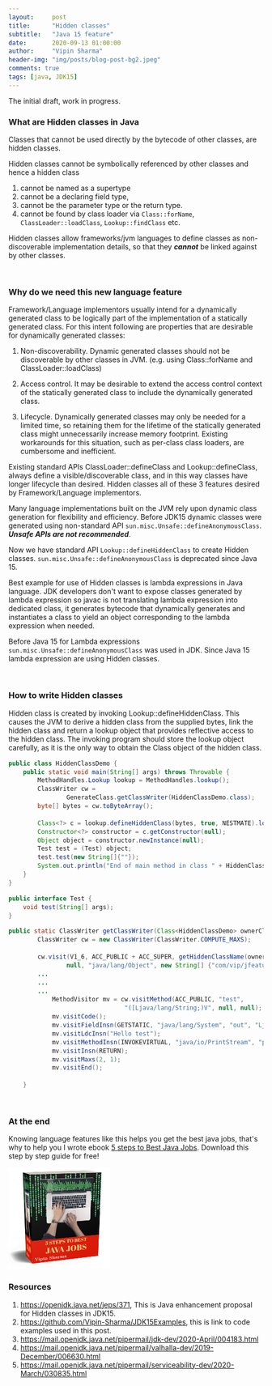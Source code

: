```yaml
---
layout:     post
title:      "Hidden classes"
subtitle:   "Java 15 feature"
date:       2020-09-13 01:00:00
author:     "Vipin Sharma"
header-img: "img/posts/blog-post-bg2.jpeg"
comments: true
tags: [java, JDK15]
---
```


The initial draft, work in progress.

<!-- Attention -->
### What are Hidden classes in Java
Classes that cannot be used directly by the bytecode of other classes, are hidden classes.

Hidden classes cannot be symbolically referenced by other classes and hence a hidden class 
1. cannot be named as a supertype
2. cannot be a declaring field type, 
3. cannot be the parameter type or the return type. 
4. cannot be found by class loader via `Class::forName`, `ClassLoader::loadClass`, 
`Lookup::findClass` etc.


Hidden classes allow frameworks/jvm languages to define classes as 
non-discoverable implementation details, so that they ***cannot*** be linked against 
by other classes.


<!--
Deprecate the non-standard API sun.misc.Unsafe::defineAnonymousClass, with the 
intent to deprecate it for removal in a future release. -->


<br>

<!-- Interest -->
<!--### Why hidden classes are required in Java?-->
### Why do we need this new language feature

Framework/Language implementors usually intend for a dynamically generated class to be 
logically part of the implementation of a statically generated class. 
For this intent following are properties that are desirable for dynamically generated classes:


1. Non-discoverability.
Dynamic generated classes should not be discoverable by other classes in JVM.
(e.g. using Class::forName and ClassLoader::loadClass)


2. Access control. 
It may be desirable to extend the access control context of the statically 
generated class to include the dynamically generated class.

3. Lifecycle. Dynamically generated classes may only be needed for a limited time, 
so retaining them for the lifetime of the statically generated class might 
unnecessarily increase memory footprint. Existing workarounds for this situation, 
such as per-class class loaders, are cumbersome and inefficient.


Existing standard APIs ClassLoader::defineClass and Lookup::defineClass, always define 
a visible/discoverable class, and in this way classes have longer lifecycle than desired.
Hidden classes all of these 3 features desired by Framework/Language implementors.

Many language implementations built on the JVM rely upon dynamic class generation for flexibility and efficiency. 
Before JDK15 dynamic classes were generated using non-standard API `sun.misc.Unsafe::defineAnonymousClass`.
***Unsafe APIs are not recommended***. 

Now we have standard API `Lookup::defineHiddenClass` to create Hidden classes. 
`sun.misc.Unsafe::defineAnonymousClass` is deprecated since Java 15.
 

Best example for use of Hidden classes is lambda expressions in Java language.
JDK developers don't want to expose classes generated by lambda expression so
javac is not translating lambda expression into dedicated class, it generates 
bytecode that dynamically generates and instantiates a class to yield an object
corresponding to the lambda expression when needed.

Before Java 15 for Lambda expressions `sun.misc.Unsafe::defineAnonymousClass` was used in JDK. 
Since Java 15 lambda expression are using Hidden classes.

<br>

<!-- Desire -->
### How to write Hidden classes

<!--
A hidden class specific way to have a defining class loader. 
This is necessary to resolve types used by the hidden class's own fields and methods. 
In particular, a hidden class has the same defining class loader, runtime package, 
and protection domain as the lookup class, which is the class that originally 
obtained the lookup object on which Lookup::defineHiddenClass is invoked. 
-->

<!--Hidden classes have different handling of classloaders, that makes it non discoverable to other classes.-->

Hidden class is created by invoking Lookup::defineHiddenClass.
This causes the JVM to derive a hidden class from the supplied bytes, link the hidden class 
and return a lookup object that provides reflective access to the hidden class.
The invoking program should store the lookup object carefully,
as it is the only way to obtain the Class object of the hidden class.

```java
public class HiddenClassDemo {
    public static void main(String[] args) throws Throwable {
        MethodHandles.Lookup lookup = MethodHandles.lookup();
        ClassWriter cw =
                GenerateClass.getClassWriter(HiddenClassDemo.class);
        byte[] bytes = cw.toByteArray();

        Class<?> c = lookup.defineHiddenClass(bytes, true, NESTMATE).lookupClass();
        Constructor<?> constructor = c.getConstructor(null);
        Object object = constructor.newInstance(null);
        Test test = (Test) object;
        test.test(new String[]{""});
        System.out.println("End of main method in class " + HiddenClassDemo.class.getName());
    }
}
```

```java
public interface Test {
    void test(String[] args);
}
```

```java
public static ClassWriter getClassWriter(Class<HiddenClassDemo> ownerClassName) {
        ClassWriter cw = new ClassWriter(ClassWriter.COMPUTE_MAXS);

        cw.visit(V1_6, ACC_PUBLIC + ACC_SUPER, getHiddenClassName(ownerClassName),
                null, "java/lang/Object", new String[] {"com/vip/jfeatures/jdk15/hiddenclass/Test"});
        ...
        ...
        ...
            MethodVisitor mv = cw.visitMethod(ACC_PUBLIC, "test",
                                "([Ljava/lang/String;)V", null, null);
            mv.visitCode();
            mv.visitFieldInsn(GETSTATIC, "java/lang/System", "out", "Ljava/io/PrintStream;");
            mv.visitLdcInsn("Hello test");
            mv.visitMethodInsn(INVOKEVIRTUAL, "java/io/PrintStream", "println", "(Ljava/lang/String;)V");
            mv.visitInsn(RETURN);
            mv.visitMaxs(2, 1);
            mv.visitEnd();        

    }
```


<br>

### At the end

Knowing language features like this helps you get the best java jobs, that's why to help you
I wrote ebook [5 steps to Best Java Jobs](https://jfeatures.com/).
Download this step by step guide for free!

[<img src="../img/ebook_upd.png" width="200" height="200">](https://jfeatures.com/)


### Resources
1. https://openjdk.java.net/jeps/371, This is Java enhancement proposal for Hidden classes in JDK15.
2. https://github.com/Vipin-Sharma/JDK15Examples, this is link to code examples used in this post.
3. https://mail.openjdk.java.net/pipermail/jdk-dev/2020-April/004183.html
4. https://mail.openjdk.java.net/pipermail/valhalla-dev/2019-December/006630.html
5. https://mail.openjdk.java.net/pipermail/serviceability-dev/2020-March/030835.html